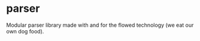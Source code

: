 parser
======

Modular parser library made with and for the flowed technology (we eat our own dog food).

